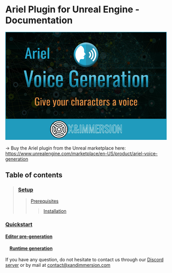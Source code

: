 # Ariel Plugin for Unreal Engine - Documentation


![ariel thumbnail](res/ariel_thumbnail.png)

→ Buy the Ariel plugin from the Unreal marketplace here: https://www.unrealengine.com/marketplace/en-US/product/ariel-voice-generation

## Table of contents

> ### [Setup](doc/Setup.md)
>> [Prerequisites](doc/Setup.md#prerequisites)
>>> [Installation](doc/Setup.md#installation)
### [Quickstart](doc/Quickstart.md)
#### [Editor pre-generation](doc/Quickstart.md#editor)
####     [Runtime generation](doc/Quickstart.md#runtime)


If you have any question, do not hesitate to contact us through our [Discord server](https://discord.gg/qDMwNCDE8X) or by mail at [contact@xandimmersion.com](mailto:contact@xandimmersion.com)